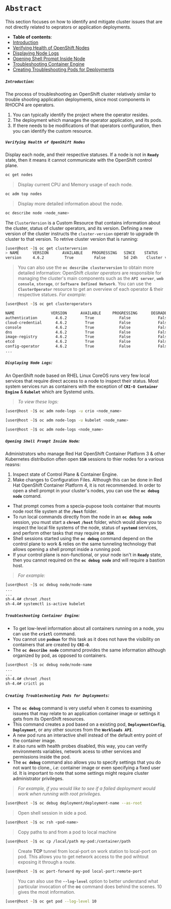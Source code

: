 # **`Abstract`**

This section focuses on how to identify and mitigate cluster issues that are not directly related to oeprators or application deployments.

-  **Table of contents**:
  - [Introduction](#introduction)
  - [Verifying Health of OpenShift Nodes](#verifying-health-of-openshift-nodes)
  - [Displaying Node Logs](#displaying-node-logs)
  - [Opening Shell Prompt Inside Node](#opening-shell-prompt-inside-node)
  - [Troubleshooting Container Engine](#troubleshooting-container-engine)
  - [Creating Troubleshooting Pods for Deployments](#creating-troubleshooting-pods-for-deployments)

##### **`Introduction`:**
The process of troubleshooting an OpenShift cluster relatively similar to trouble shooting application deployments, since most components in RHOCP4 are operators. 
1. You can typically identify the project where the operator resides.
2. The deployment which manages the operator application, and its pods.
3. If there needs to be modifications of that operators configuration, then you can identify the custom resource.

##### **`Verifying Health of OpenShift Nodes`**
Display each node, and their respective statuses. If a node is not in **`Ready`** state, then it means it cannot communicate with the OpenShift control plane.
```zsh
oc get nodes
```
> Display current CPU and Memory usage of each node.
```zsh
oc adm top nodes
```
> Display more detailed information about the node.
```zsh
oc describe node <node_name>
```
The `ClusterVersion` is a Custom Resource that contains information about the cluster, status of cluster operators, and its version. Defining a new version of the cluster instructs the `cluster-version` operatr to upgrade th cluster to that version. To retrive cluster version that is running:
```zsh
[user@host ~]$ oc get clusterversion
> NAME      VERSION      AVAILABLE    PROGRESSING   SINCE    STATUS
version     4.6.2         True         False        5d 24h    Cluster version is 4.6.2 
``` 
> You can also use the **`oc describe clusterversion`** to obtain more detailed information:
OpenShift *cluster operators* are responsible for managing the cluster's main components such as the **`API server`**, **`web console`**, **`storage`**, or **`Software Defined Network`**. You can use the **`ClusterOperator`** resource to get an overview of each operator & their respective statues.
> *For example:*

```zsh
[user@host ~]$ oc get clusteroperators

NAME                VERSION      AVAILABLE     PROGRESSING      DEGRADED   SINCE
authentication        4.6.2        True           False            False    4d3h
cloud-credential      4.6.2        True           False            False    4d4h
console               4.6.2        True           False            False    5d30m
dns                   4.6.2        True           False            False    3d34m
image-registry        4.6.2        True           False            False    5d3h
etcd                  4.6.2        True           False            False    3d1h
config-operator       4.6.2        True           False            False    2d30m
...
```
##### **`Displaying Node Logs`:**

An OpenShift node based on RHEL Linux CoreOS runs very few local services that require direct access to a node to inspect their status. Most system services run as containers with the exception of **`CRI-O Container Engine`** & **`Kubelet`** which are Systemd units. 
> *To view these logs:*

```zsh
[user@host ~]$ oc adm node-logs -u crio <node_name>
```
```zsh
[user@host ~]$ oc adm node-logs -u kubelet <node_name>
```
```zsh
[user@host ~]$ oc adm node-logs <node_name>
```
##### **`Opening Shell Prompt Inside Node`:**

Administrators who manage Red Hat OpenShift Container Platform 3 & other Kubernetes distribution often open **`SSH`** sessions to thier nodes for a various reasns:
1. Inspect state of Control Plane & Container Engine.
2. Make changes to Configuration Files.
Although this can be done in Red Hat OpenShift Container Platform 4, it is not recommended. In order to open a shell prompt in your cluster's nodes, you can use the **`oc debug node`** comand. 
- That prompt comes from a specia-pupose tools container that mounts node root file system at the **`/host`** folder.
- To run local commands directly from the node in an  **`oc debug node`** session, you must start a **`chroot`** **`/host`** folder, which would allow you to inspect the local file systems of the node, status of **`systemd`** services, and perform other tasks that may require an **`SSH`**.
- Shell sessions started using the **`oc debug`** command depend on the control plane to work & relies on the same tunneling technology that allows opening a shell prompt inside a running pod.
- If your control plane is non-functional, or your node isn't in **`Ready`** state, then you cannot required on the **`oc debug node`** and will require a bastion host.

> *For example:*

```zsh
[user@host ~]$ oc debug node/node-name
...
...
sh-4.4# chroot /host
sh-4.4# systemctl is-active kubelet
```
##### **`Troubleshooting Container Engine`:**
- To get low-level information about all containers running on a node, you can use the **`crictl`** command. 
- You cannot use **`podman`** for this task as it does not have the visibility on containers that are created by **`CRI-O`**. 
- The **`oc describe node`** command provides the same information although organized by pod, as opposed to containers.
```zsh
[user@host ~]$ oc debug node/node-name
...
...
sh-4.4# chroot /host
sh-4.4# crictl ps 
```
##### **`Creating Troubleshooting Pods for Deployments`:**

- The **`oc debug`** command is very useful when it comes to examining issuees that may relate to an application container image or settings it gets from its OpenShift resources. 
- This command creates a pod based on a existing pod, **`DeploymentConfig`**, **`Deployment`**, or any other sources from the **`Workloads API`**. 
- A new pod runs an interactive shell instead of the default entry point of the container image.
- it also runs with health probes disabled, this way, you can verify environments variables, network acess to other services and permissions inside the pod.
- The **`oc debug`** command also allows you to specify settings that you do not want to clone., *i.e:* container image or even specifying a fixed user id. It is important to note that some settings might require cluster administrator privileges.

> *For example, if you would like to see if a failed deployment would work when running with root privileges.*

```zsh
[user@host ~]$ oc debug deployment/deployment-name --as-root
```
> Open shell session in side a pod.
```zsh
[user@host ~]$ oc rsh <pod-name>
```
> Copy paths to and from a pod to local machine

```zsh
[user@host ~]$ oc cp /local/path my-pod:/container/path
```
> Create **TCP** tunnel from local-port on work station to local-port on pod. This allows you to get network access to the pod wihtout exposing it through a route.

```zsh
[user@host ~]$ oc port-forward my-pod local-port:remote-port
``` 
> You can also use the **`--log-level`** option to better understand what particular invocation of the **oc** command does behind the scenes. 10 gives the most information.

```zsh
[user@host ~]$ oc get pod --log-level 10 
```




